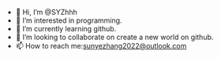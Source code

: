 - 👋 Hi, I’m @SYZhhh
- 👀 I’m interested in programming.
- 🌱 I’m currently learning github.
- 💞️ I’m looking to collaborate on create a new world on github.
- 📫 How to reach me:sunyezhang2022@outlook.com

<!---
SYZhhh/SYZhhh is a ✨ special ✨ repository because its `README.md` (this file) appears on your GitHub profile.
You can click the Preview link to take a look at your changes.
--->
